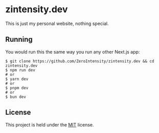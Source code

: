# zintensity.dev

This is just my personal website, nothing special.

## Running

You would run this the same way you run any other Next.js app:

```console
$ git clone https://github.com/ZeroIntensity/zintensity.dev && cd zintensity.dev
$ npm run dev
# or
$ yarn dev
# or
$ pnpm dev
# or
$ bun dev
```

## License

This project is held under the [MIT](https://spdx.org/licenses/MIT.html) license.
